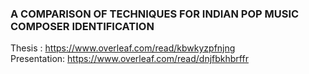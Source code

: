### A COMPARISON OF TECHNIQUES FOR INDIAN POP MUSIC COMPOSER IDENTIFICATION

Thesis : https://www.overleaf.com/read/kbwkyzpfnjng <br />
Presentation: https://www.overleaf.com/read/dnjfbkhbrffr


